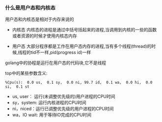 ### 什么是用户态和内核态
用户态和内核态是相对于内存来说的

* 内核态
内核态的进程是通过中括号括起来的进程,当调用到内核的一些的函数或者资源的时候才使用内核态内存

* 用户态
大部分程序都是工作在用户态内存的进程,当有多个线程(thread)的时候,线程的tid不一样,pid(progress id)一样

golang中的协程是运行在用户态的代码块,它不是线程


top中的某些参数含义:

```
%Cpu(s):  0.0 us,  0.1 sy,  0.0 ni, 99.7 id,  0.1 wa,  0.0 hi,  0.0 si,  0.1 st
```

* us, user： 运行(未调整优先级的)用户进程的CPU时间
* sy，system: 运行内核进程的CPU时间
* ni，niced：运行已调整优先级的用户进程的CPU时间
* wa，IO wait: 用于等待IO完成的CPU时间

